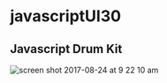 # javascriptUI30

## Javascript Drum Kit 
![screen shot 2017-08-24 at 9 22 10 am](https://user-images.githubusercontent.com/24659417/29683332-cea998d8-88c2-11e7-86eb-a958ed33b17f.png)
